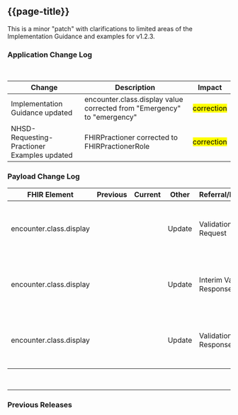 ## {{page-title}}
This is a minor "patch" with clarifications to limited areas of the Implementation Guidance and examples for v1.2.3.

### Application Change Log


<br>


| Change                                    | Description                                     | Impact                                                                  | 
|-------------------------------------------|-------------------------------------------------|-------------------------------------------------------------------------|
| Implementation Guidance updated  | encounter.class.display value corrected from "Emergency" to "emergency" |  <mark style="background-color: Yellow">correction</mark>  |
|NHSD-Requesting-Practioner Examples updated  | FHIRPractioner corrected to FHIRPractionerRole  |  <mark style="background-color: Yellow">correction</mark>  |



### Payload Change Log


| FHIR Element                                         | Previous | Current    | Other   | Referral/Booking | Rationale                                                                                       |  Impact  |
|------------------------------------------------------|----------|------------|---------|------------------|-------------------------------------------------------------------------------------------------|----------|
| encounter.class.display  |          |            | Update        |    Validation Request         |encounter.class.display value corrected from "Emergency" to "emergency" in Implementation Guidance   |   <mark style="background-color: Yellow">correction</mark>  |   
| encounter.class.display  |          |            | Update        |    Interim Validation Response         |encounter.class.display value corrected from "Emergency" to "emergency" in Implementation Guidance   |   <mark style="background-color: Yellow">correction</mark>  | 
| encounter.class.display  |          |            | Update        |    Validation Response         |encounter.class.display value corrected from "Emergency" to "emergency" in Implementation Guidance   |   <mark style="background-color: Yellow">correction</mark>  | 
  

<br>
<hr>

### Previous Releases